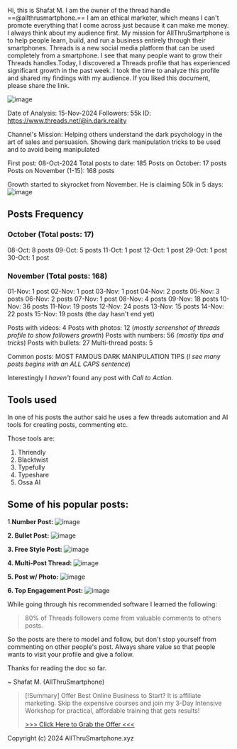 Hi, this is Shafat M. I am the owner of the thread handle ==@allthrusmartphone.== I am an ethical marketer, which means I can't promote everything that I come across just because it can make me money. I always think about my audience first. My mission for AllThruSmartphone is to help people learn, build, and run a business entirely through their smartphones. Threads is a new social media platform that can be used completely from a smartphone. I see that many people want to grow their Threads handles.Today, I discovered a Threads profile that has experienced significant growth in the past week. I took the time to analyze this profile and shared my findings with my audience. If you liked this document, please share the link.


![image](.attachments/c8b07d503df102411db4097c6818b7f47d122666.png) 

Date of Analysis: 15-Nov-2024
Followers: 55k
ID: https://www.threads.net/@in.dark.reality

Channel's Mission: Helping others understand the dark psychology in the art of sales and persuasion. Showing dark manipulation tricks to be used and to avoid being manipulated

First post: 08-Oct-2024
Total posts to date: 185 
Posts on October: 17 posts
Posts on November (1-15): 168 posts

Growth started to skyrocket from November. He is claiming 50k in 5 days:
![image](.attachments/9c61509f81ff57078ef85efab5c335fb20642ddb.png) 

## Posts Frequency
### October (Total posts: 17)
08-Oct: 8 posts
09-Oct: 5 posts
11-Oct: 1 post
12-Oct: 1 post
29-Oct: 1 post
30-Oct: 1 post

### November (Total posts: 168)
01-Nov: 1 post
02-Nov: 1 post
03-Nov: 1 post
04-Nov: 2 posts
05-Nov: 3 posts
06-Nov: 2 posts
07-Nov: 1 post
08-Nov: 4 posts
09-Nov: 18 posts
10-Nov: 36 posts
11-Nov: 19 posts
12-Nov: 24 posts
13-Nov: 15 posts
14-Nov: 22 posts
15-Nov: 19 posts (the day hasn't end yet)

Posts with videos: 4
Posts with photos: 12 (_mostly screenshot of threads profile to show followers growth_)
Posts with numbers: 56 _(mostly tips and tricks_)
Posts with bullets: 27
Multi-thread posts: 5

Common posts: MOST FAMOUS DARK MANIPULATION TIPS 
(_I see many posts begins with an ALL CAPS sentence_)

Interestingly I _haven't_ found any post with _Call to Action_.

## Tools used
In one of his posts the author said he uses a few threads automation and AI tools for creating posts, commenting etc. 

Those tools are:
1. Thriendly
2. Blacktwist
3. Typefully
4. Typeshare
5. Ossa AI

## Some of his popular posts:
1.**Number Post:**
![image](.attachments/eff17dae0116a63d717eff58cd7812ebe314a4d3.png) 

**2. Bullet Post:**
![image](.attachments/964237347ede7aa7ae460edcbe78fd5b8c81fcd7.png) 

**3. Free Style Post:**
![image](.attachments/5c16833492a01525c09a71615d01980065ea9a6e.png) 

**4. Multi-Post Thread:**
![image](.attachments/0339845412a699e5580266071e0053f7c7a519d0.png) 

**5. Post w/ Photo:**
![image](.attachments/bb11564c5ab944d344cc7fa44d9e51d9f8d75dbf.png) 

**6. Top Engagement Post:**
![image](.attachments/15f9b32bf152d09d1f650aed4e67a78dcf309cda.png) 


While going through his recommended software I learned the following:

> 80% of Threads followers come from valuable comments to others posts.

So the posts are there to model and follow, but don't stop yourself from commenting on other people's post. Always share value so that people wants to visit your profile and give a follow. 

Thanks for reading the doc so far. 

~ Shafat M. (AllThruSmartphone)


> [!Summary] Offer
> Best Online Business to Start?
> It is affiliate marketing. Skip the expensive courses and join my 3-Day Intensive Workshop for practical, affordable training that gets results!
> 
> [>>> Click Here to Grab the Offer <<<](https://rebrand.ly/roadmapexclusive)


Copyright (c) 2024 AllThruSmartphone.xyz